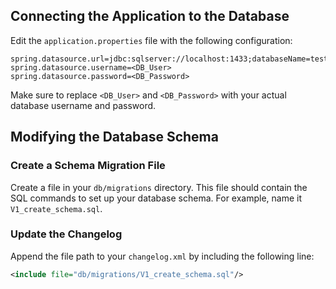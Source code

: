 ## Connecting the Application to the Database

Edit the `application.properties` file with the following configuration:

```properties
spring.datasource.url=jdbc:sqlserver://localhost:1433;databaseName=testdb;trustServerCertificate=true
spring.datasource.username=<DB_User>
spring.datasource.password=<DB_Password>
```
Make sure to replace `<DB_User>` and `<DB_Password>` with your actual database username and password.

## Modifying the Database Schema

### Create a Schema Migration File

Create a file in your `db/migrations` directory. This file should contain the SQL commands to set up your database schema. For example, name it `V1_create_schema.sql`.

### Update the Changelog

Append the file path to your `changelog.xml` by including the following line:

```xml
<include file="db/migrations/V1_create_schema.sql"/>
```
